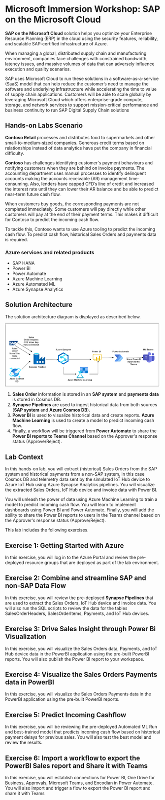 # Microsoft Immersion  Workshop: SAP on the Microsoft Cloud

**SAP on the Microsoft Cloud** solution helps you optimize your Enterprise Resource Planning (ERP) in the cloud using the security features, reliability, and scalable SAP-certified infrastructure of Azure.

When managing a global, distributed supply chain and manufacturing environment, companies face challenges with constrained bandwidth, latency issues, and massive volumes of data that can adversely influence execution and quality scenarios.

SAP uses Microsoft Cloud to run these solutions in a software-as-a-service (SaaS) model that can help reduce the customer’s need to manage the software and underlying infrastructure while accelerating the time to value of supply chain applications. Customers will be able to scale globally by leveraging Microsoft Cloud which offers enterprise-grade compute, storage, and network services to support mission-critical performance and business continuity to run SAP Digital Supply Chain solutions


## Hands-on Labs Scenario

**Contoso Retail** processes and distributes food to supermarkets and other small-to-medium-sized companies. Generous credit terms based on relationships instead of data analytics have put the company in financial difficulty. 

**Contoso** has challenges identifying customer's payment behaviours and notifying customers when they are behind on invoice payments. The accounting department uses manual processes to identify delinquent accounts making the accounts receivable (AR) management time-consuming. Also, lenders have capped CFD’s line of credit and increased the interest rate until they can lower their AR balance and be able to predict near-term future cash flow.


When customers buy goods, the corresponding payments are not completed immediately. Some customers will pay directly while other customers will pay at the end of their payment terms. This makes it difficult for Contoso to predict the incoming cash flow. 

To tackle this, Contoso wants to use Azure tooling to predict the incoming cash flow. To predict cash flow, historical Sales Orders and payments data is required. 

### Azure services and related products

- SAP HANA
- Power BI
- Power Automate
- Azure Machine Learning
- Azure Automated ML
- Azure Synapse Analytics

## Solution Architecture
The solution architecture diagram is displayed as described below.


![](media/sap.png)

1. **Sales Order** information is stored in an **SAP system** and **payments data** is stored in Cosmos DB. 
2. **Synapse Pipelines** are used to ingest historical data from both sources (**SAP system** and **Azure Cosmos DB**). 
3. **Power BI** is used to visualize historical data and create reports. **Azure Machine Learning** is used to create a model to predict incoming cash flow.
4. Finally, a workflow will be triggered from **Power Automate** to share the **Power BI reports to Teams Channel** based on the Approver's response status (Approve/Reject).



 ## Lab Context

In this hands-on lab, you will extract (historical) Sales Orders from the SAP system and historical payments from a non-SAP system, in this case Cosmos DB and telemetry data sent by the simulated IoT Hub device to Azure IoT Hub using Azure Synapse Analytics pipelines. You will visualize the extracted Sales Orders, IoT Hub device and invoice data with Power BI. 

You will unleash the power of data using Azure Machine Learning to train a model to predict incoming cash flow. You will learn to implement dashboards using Power BI and Power Automate. Finally, you will add the ability to share the Power BI reports to users in the Teams channel based on the Approver's response status (Approve/Reject).

This lab includes the following exercises.

## Exercise 1: Getting Started with Azure 

In this exercise, you will log in to the Azure Portal and review the pre-deployed resource groups that are deployed as part of the lab environment.

## Exercise 2: Combine and streamline SAP and non-SAP Data Flow

In this exercise, you will review the pre-deployed **Synapse Pipelines** that are used to extract the  Sales Orders, IoT Hub device and invoice data. You will also run the SQL scripts to review the data for the tables SalesOrderHeaders, SalesOrderItems, Payments, and IoT Hub devices.

## Exercise 3: Drive Sales Insight through Power Bi Visualization

In this exercise, you will visualize the Sales Orders data, Payments, and IoT Hub device data in the PowerBI application using the pre-built PowerBI reports. You will also publish the Power BI report to your workspace.

## Exercise 4: Visualize the Sales Orders Payments data in PowerBI

In this exercise, you will visualize the Sales Orders Payments data in the PowerBI application using the pre-built PowerBI reports.

## Exercise 5: Predict Incoming Cashflow

In this exercise, you will be reviewing the pre-deployed Automated ML Run and best-trained model that predicts incoming cash flow based on historical payment delays for previous sales. You will also test the best model and review the results.

## Exercise 6: Import a workflow to export the PowerBI Sales report and Share it with Teams

In this exercise, you will establish connections for Power BI, One Drive for Business, Approvals, Microsoft Teams, and Encodian in Power Automate. You will also import and trigger a flow to export the Power BI report and share it with Teams
